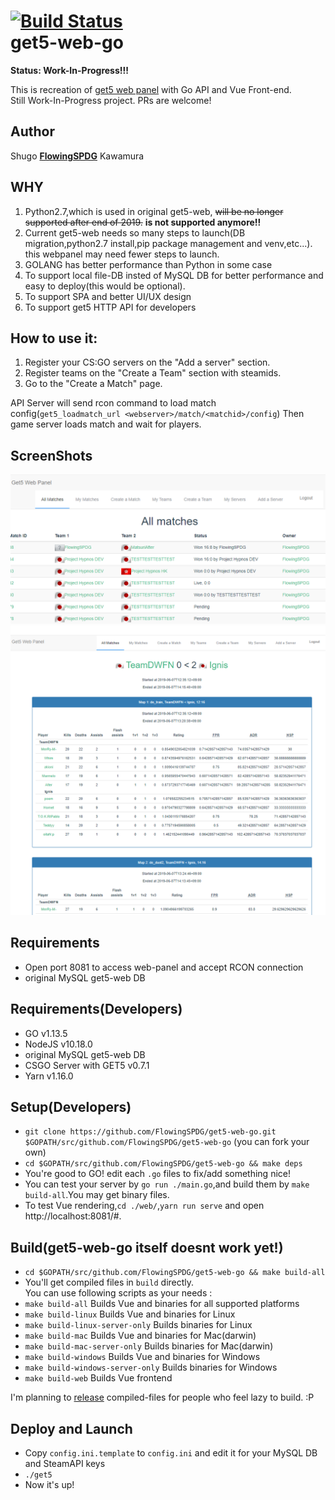 [![Build Status](https://travis-ci.org/FlowingSPDG/get5-web-go.svg?branch=master)](https://travis-ci.org/FlowingSPDG/get5-web-go)  
get5-web-go
===========================
**Status: Work-In-Progress!!!**

This is recreation of [get5 web panel](https://github.com/splewis/get5-web) with Go API and Vue Front-end.  
Still Work-In-Progress project. PRs are welcome!

## Author
Shugo [**FlowingSPDG**](http://github.com/FlowingSPDG) Kawamura

## WHY
1. Python2.7,which is used in original get5-web, ~~will be no longer supported after end of 2019.~~ **is not supported anymore!!**  
2. Current get5-web needs so many steps to launch(DB migration,python2.7 install,pip package management and venv,etc...). this webpanel may need fewer steps to launch.
3. GOLANG has better performance than Python in some case
4. To support local file-DB insted of MySQL DB for better performance and easy to deploy(this would be optional).
5. To support SPA and better UI/UX design
6. To support get5 HTTP API for developers

## How to use it:
1. Register your CS:GO servers on the "Add a server" section.
2. Register teams on the "Create a Team" section with steamids.
3. Go to the "Create a Match" page.

API Server will send rcon command to load match config(``get5_loadmatch_url <webserver>/match/<matchid>/config``) Then game server loads match and wait for players.

## ScreenShots
![Matches](/screenshots/Matches.PNG?raw=true "Matches list page")
![Match Stats Page](/screenshots/Match.PNG?raw=true "Match Stats Page")

## Requirements
- Open port 8081 to access web-panel and accept RCON connection
- original MySQL get5-web DB

## Requirements(Developers)
- GO v1.13.5
- NodeJS v10.18.0
- original MySQL get5-web DB
- CSGO Server with GET5 v0.7.1
- Yarn v1.16.0

## Setup(Developers)
- ``git clone https://github.com/FlowingSPDG/get5-web-go.git $GOPATH/src/github.com/FlowingSPDG/get5-web-go`` (you can fork your own)  
- ``cd $GOPATH/src/github.com/FlowingSPDG/get5-web-go && make deps``
- You're good to GO! edit each `.go` files to fix/add something nice!
- You can test your server by ``go run ./main.go``,and build them by ``make build-all``.You may get binary files.
- To test Vue rendering,``cd ./web/``,``yarn run serve`` and open http://localhost:8081/#.  


## Build(get5-web-go itself doesnt work yet!)
- ``cd $GOPATH/src/github.com/FlowingSPDG/get5-web-go && make build-all``
- You'll get compiled files in ``build`` directly.  
You can use following scripts as your needs :
- ``make build-all`` Builds Vue and binaries for all supported platforms
- ``make build-linux`` Builds Vue and binaries for Linux
- ``make build-linux-server-only`` Builds binaries for Linux
- ``make build-mac`` Builds Vue and binaries for Mac(darwin)
- ``make build-mac-server-only`` Builds binaries for Mac(darwin)
- ``make build-windows`` Builds Vue and binaries for Windows
- ``make build-windows-server-only`` Builds binaries for Windows
- ``make build-web`` Builds Vue frontend

I'm planning to [release](https://github.com/FlowingSPDG/get5-web-go/releases) compiled-files for people who feel lazy to build. :P

## Deploy and Launch
- Copy `config.ini.template` to `config.ini` and edit it for your MySQL DB and SteamAPI keys
- `./get5`
- Now it's up!
